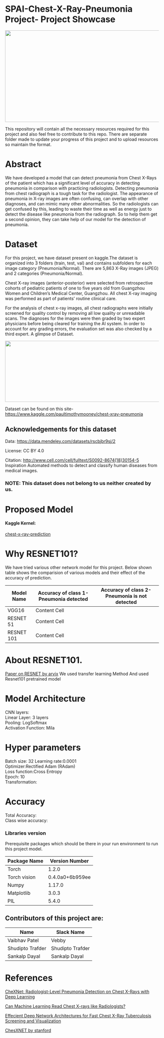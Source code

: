 # SPAI-Chest-X-Ray-Pneumonia Project- Project Showcase
<p align="center">
  <img width="1250" height="300" src="https://github.com/VAIBHAVPATEL97/SPAIC-Pneumonia-Project/blob/master/project%20showcase.jpg">
</p>
This repository will contain all the necessary resources required for this project and also feel free to contribute to this repo.
There are separate folder made to update your progress of this project and to upload resources so maintain the format.

# Abstract
We have developed a model that can detect pneumonia from Chest X-Rays of the patient which has a significant level of accuracy in detecting pneumonia in comparison with practicing radiologists.  Detecting pneumonia from chest radiograph is a tough task for the radiologist. The appearance of pneumonia in X-ray images are often confusing, can overlap with other diagnoses, and can mimic many other abnormalities. So the radiologists can get confused by this, leading to waste their time as well as energy just to detect the disease like pneumonia from the radiograph. So to help them get a second opinion, they can take help of our model for the detection of pneumonia.
# Dataset
For this project, we have dataset present on kaggle.The dataset is organized into 3 folders (train, test, val) and contains subfolders for each image category (Pneumonia/Normal). There are 5,863 X-Ray images (JPEG) and 2 categories (Pneumonia/Normal).

Chest X-ray images (anterior-posterior) were selected from retrospective cohorts of pediatric patients of one to five years old from Guangzhou Women and Children’s Medical Center, Guangzhou. All chest X-ray imaging was performed as part of patients’ routine clinical care.

For the analysis of chest x-ray images, all chest radiographs were initially screened for quality control by removing all low quality or unreadable scans. The diagnoses for the images were then graded by two expert physicians before being cleared for training the AI system. In order to account for any grading errors, the evaluation set was also checked by a third expert.
A glimpse of Dataset.

<p align="center">
  <img width="560" height="200" src="https://github.com/VAIBHAVPATEL97/SPAIC-Pneumonia-Project/blob/master/jZqpV51.png">
</p>

Dataset can be found on this site-https://www.kaggle.com/paultimothymooney/chest-xray-pneumonia
## Acknowledgements for this dataset
Data: https://data.mendeley.com/datasets/rscbjbr9sj/2

License: CC BY 4.0

Citation: http://www.cell.com/cell/fulltext/S0092-8674(18)30154-5
Inspiration
Automated methods to detect and classify human diseases from medical images.
### NOTE: This dataset does not belong to us neither created by us.

# Proposed Model
#### Kaggle Kernel: 
[chest-x-ray-prediction](https://www.kaggle.com/iamsdt/chest-x-ray-prediction)

# Why RESNET101?
We have tried various other network model for this project. Below shown table shows the comparision of various models and their effect of the accuracy of prediction.

| Model Name  | Accuracy of class 1- Pneumonia detected |Accuracy of class 2- Pneumonia is not detected|
| ------------- | ------------- |  ------------- |
| VGG16  | Content Cell  | |
| RESNET 51  | Content Cell  ||
| RESNET 101  | Content Cell  ||
# About RESNET101.
[Paper on RESNET by arvix](https://arxiv.org/pdf/1512.03385.pdf)
We used transfer learning Method
And used Resnet101 pretrained model

# Model Architecture

CNN layers: <br>
Linear Layer: 3 layers<br>
Pooling: LogSoftmax<br>
Activation Function: Mila<br>

# Hyper parameters
Batch size: 32
Learning rate:0.0001<br>
Optimizer:Rectified Adam (RAdam)<br>
Loss function:Cross Entropy <br>
Epoch: 10 <br>
Transformation:<br>

# Accuracy


Total Accuracy:<br>
Class wise accuracy:<br>


### Libraries version
Prerequisite packages which should be there in your run environment to run this project model.

| Package Name  | Version Number |
| ------------- | ------------- |
| Torch  | 1.2.0  |
| Torch vision  |  0.4.0a0+6b959ee|
| Numpy | 1.17.0 |
|Matplotlib  | 3.0.3 |
| PIL  | 5.4.0 |

## Contributors of this project are:

| Name | Slack Name |
| --- | ---|
| Vaibhav Patel| Vebby
| Shudipto Trafder | Shudipto Trafder
| Sankalp Dayal | Sankalp Dayal


# References 
[CheXNet: Radiologist-Level Pneumonia Detection on Chest X-Rays with Deep Learning](https://stanfordmlgroup.github.io/projects/chexnet/)

[Can Machine Learning Read Chest X-rays like Radiologists?](https://towardsdatascience.com/can-machine-learning-read-chest-x-rays-like-radiologists-part-1-7182cf4b87ff)

[Effecient Deep Network Architectures for Fast Chest X-Ray Tuberculosis Screening and Visualization](https://www.nature.com/articles/s41598-019-42557-4.pdf)


[ChesXNET by stanford](https://arxiv.org/pdf/1711.05225.pdf)
